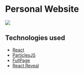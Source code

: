 # Personal Website

![](https://media.giphy.com/media/OqGW5PzH9S6CLzoxgJ/giphy.gif)

## Technologies used

- [React](https://github.com/facebook/react)
- [ParticlesJS](https://github.com/VincentGarreau/particles.js)
- [FullPage](https://github.com/alvarotrigo/react-fullpage)
- [React Reveal](https://www.react-reveal.com/)
